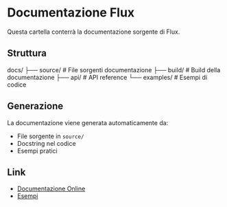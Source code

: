 # Documentazione Flux

Questa cartella conterrà la documentazione sorgente di Flux.

## Struttura
docs/
├── source/          # File sorgenti documentazione
├── build/           # Build della documentazione
├── api/             # API reference
└── examples/        # Esempi di codice
## Generazione

La documentazione viene generata automaticamente da:
- File sorgente in `source/`
- Docstring nel codice
- Esempi pratici

## Link

- [Documentazione Online](https://profpaul.icu/flux/docs/)
- [Esempi](https://profpaul.icu/flux/examples/)
